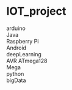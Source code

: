 # IOT_project

arduino\
Java\
Raspberry Pi\
Android\
deepLearning\
AVR ATmega128\
Mega\
python\
bigData
